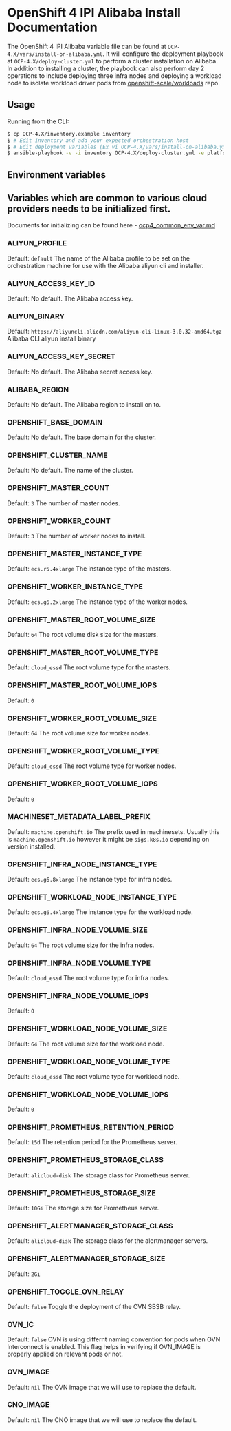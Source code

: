 # OpenShift 4 IPI Alibaba Install Documentation

The OpenShift 4 IPI Alibaba variable file can be found at `OCP-4.X/vars/install-on-alibaba.yml`. It will configure the deployment playbook at `OCP-4.X/deploy-cluster.yml` to perform a cluster installation on Alibaba. In addition to installing a cluster, the playbook can also perform day 2 operations to include deploying three infra nodes and deploying a workload node to isolate workload driver pods from [openshift-scale/workloads](https://github.com/openshift-scale/workloads) repo.

## Usage

Running from the CLI:

```sh
$ cp OCP-4.X/inventory.example inventory
$ # Edit inventory and add your expected orchestration host
$ # Edit deployment variables (Ex vi OCP-4.X/vars/install-on-alibaba.yml) or define env variables
$ ansible-playbook -v -i inventory OCP-4.X/deploy-cluster.yml -e platform=alibaba
```

## Environment variables

## Variables which are common to various cloud providers needs to be initialized first.
Documents for initializing can be found here - [ocp4_common_env_var.md](ocp4_common_env_var.md)

### ALIYUN_PROFILE
Default: `default`
The name of the Alibaba profile to be set on the orchestration machine for use with the Alibaba aliyun cli and installer.

### ALIYUN_ACCESS_KEY_ID
Default: No default.
The Alibaba access key.

### ALIYUN_BINARY
Default: `https://aliyuncli.alicdn.com/aliyun-cli-linux-3.0.32-amd64.tgz`
Alibaba CLI aliyun install binary

### ALIYUN_ACCESS_KEY_SECRET
Default: No default.
The Alibaba secret access key.

### ALIBABA_REGION
Default: No default.
The Alibaba region to install on to.

### OPENSHIFT_BASE_DOMAIN
Default: No default.
The base domain for the cluster.

### OPENSHIFT_CLUSTER_NAME
Default: No default.
The name of the cluster.

### OPENSHIFT_MASTER_COUNT
Default: `3`
The number of master nodes.

### OPENSHIFT_WORKER_COUNT
Default: `3`
The number of worker nodes to install.

### OPENSHIFT_MASTER_INSTANCE_TYPE
Default: `ecs.r5.4xlarge`
The instance type of the masters.

### OPENSHIFT_WORKER_INSTANCE_TYPE
Default: `ecs.g6.2xlarge`
The instance type of the worker nodes.

### OPENSHIFT_MASTER_ROOT_VOLUME_SIZE
Default: `64`
The root volume disk size for the masters.

### OPENSHIFT_MASTER_ROOT_VOLUME_TYPE
Default: `cloud_essd`
The root volume type for the masters.

### OPENSHIFT_MASTER_ROOT_VOLUME_IOPS
Default: `0`

### OPENSHIFT_WORKER_ROOT_VOLUME_SIZE
Default: `64`
The root volume size for worker nodes.

### OPENSHIFT_WORKER_ROOT_VOLUME_TYPE
Default: `cloud_essd`
The root volume type for worker nodes.

### OPENSHIFT_WORKER_ROOT_VOLUME_IOPS
Default: `0`

### MACHINESET_METADATA_LABEL_PREFIX
Default: `machine.openshift.io`
The prefix used in machinesets. Usually this is `machine.openshift.io` however it might be `sigs.k8s.io` depending on version installed.

### OPENSHIFT_INFRA_NODE_INSTANCE_TYPE
Default: `ecs.g6.8xlarge`
The instance type for infra nodes.

### OPENSHIFT_WORKLOAD_NODE_INSTANCE_TYPE
Default: `ecs.g6.4xlarge`
The instance type for the workload node.

### OPENSHIFT_INFRA_NODE_VOLUME_SIZE
Default: `64`
The root volume size for the infra nodes.

### OPENSHIFT_INFRA_NODE_VOLUME_TYPE
Default: `cloud_essd`
The root volume type for infra nodes.

### OPENSHIFT_INFRA_NODE_VOLUME_IOPS
Default: `0`

### OPENSHIFT_WORKLOAD_NODE_VOLUME_SIZE
Default: `64`
The root volume size for the workload node.

### OPENSHIFT_WORKLOAD_NODE_VOLUME_TYPE
Default: `cloud_essd`
The root volume type for workload node.

### OPENSHIFT_WORKLOAD_NODE_VOLUME_IOPS
Default: `0`

### OPENSHIFT_PROMETHEUS_RETENTION_PERIOD
Default: `15d`
The retention period for the Prometheus server.

### OPENSHIFT_PROMETHEUS_STORAGE_CLASS
Default: `alicloud-disk`
The storage class for Prometheus server.

### OPENSHIFT_PROMETHEUS_STORAGE_SIZE
Default: `10Gi`
The storage size for Prometheus server.

### OPENSHIFT_ALERTMANAGER_STORAGE_CLASS
Default: `alicloud-disk`
The storage class for the alertmanager servers.

### OPENSHIFT_ALERTMANAGER_STORAGE_SIZE
Default: `2Gi`

### OPENSHIFT_TOGGLE_OVN_RELAY
Default: `false`
Toggle the deployment of the OVN SBSB relay.

### OVN_IC
Default: `false`
OVN is using differnt naming convention for pods when OVN Interconnect is enabled. This flag helps in verifying if OVN_IMAGE is properly applied on relevant pods or not.

### OVN_IMAGE
Default: `nil`
The OVN image that we will use to replace the default.

### CNO_IMAGE
Default: `nil`
The CNO image that we will use to replace the default.
